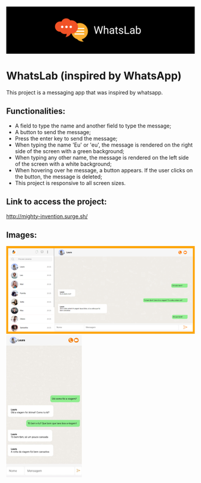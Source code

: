 ![cover](./src/img/WhatsLabCover.png)

# WhatsLab (inspired by WhatsApp)
This project is a messaging app that was inspired by whatsapp.

## Functionalities:
* A field to type the name and another field to type the message;
* A button to send the message;
* Press the enter key to send the message;
* When typing the name 'Eu' or 'eu', the message is rendered on the right side of the screen with a green background;
* When typing any other name, the message is rendered on the left side of the screen with a white background;
* When hovering over he message, a button appears. If the user clicks on the button, the message is deleted;
* This project is responsive to all screen sizes.

## Link to access the project:
http://mighty-invention.surge.sh/

## Images:
![Print1](./src/img/print.png)
<img src="./src/img/print2.jpeg" width="40%"/>


